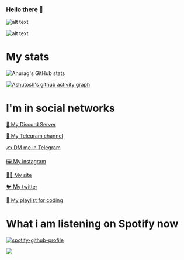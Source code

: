 ### Hello there 👋

![alt text](https://svpra.ml/svalka-fayliv/IMG_20220414_010159_779.jpg)

![alt text](https://avatars.mds.yandex.net/get-zen-logos/223306/pub_5f6770998433a623dae6b6b6_5f6771724c07ce06042e4998/xxh)

# My stats

![Anurag's GitHub stats](https://github-readme-stats.vercel.app/api?username=svpra&theme=dark&count_private=true&show_icons=true)

[![Ashutosh's github activity graph](https://activity-graph.herokuapp.com/graph?username=svpra&theme=react-dark)](https://github.com/ashutosh00710/github-readme-activity-graph)

# I'm in social networks

[💾 My Discord Server](https://discord.gg/mjCRn8BsFg)

[📰 My Telegram channel](https://t.me/transpiler)

[✍️ DM me in Telegram](https://t.me/svprax)

[🖼️ My instagram](https://instagram.com/qiapc)

[👩‍💻 My site](https://svpra.ml)

[🐦 My twitter](https://twitter.com/svpraprog)

[🎵 My playlist for coding](https://open.spotify.com/playlist/7HMZOfsgsUAB6V9TWuvThc?si=s2T5tawRThanHh-Zn7LVzA&utm_source=copy-link)

# What i am listening on Spotify now

[![spotify-github-profile](https://spotify-github-profile.vercel.app/api/view?uid=dko1n4ehyz1kxpjbmb243zfmh&cover_image=false&theme=default&bar_color=53b14f&bar_color_cover=false)](https://github.com/kittinan/spotify-github-profile)


![](https://komarev.com/ghpvc/?username=svpra&color=brightgreen)
